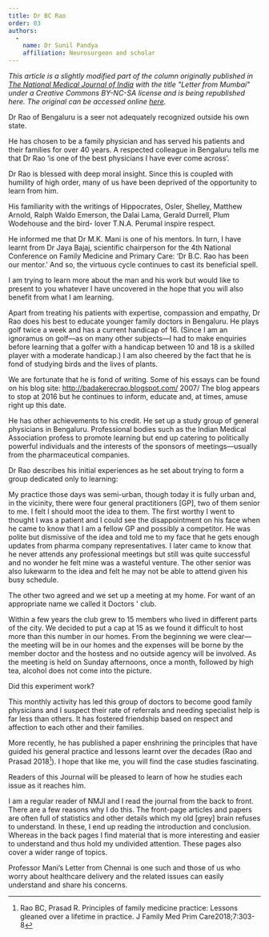 ```yaml
---
title: Dr BC Rao
order: 03
authors:
  -
    name: Dr Sunil Pandya
    affiliation: Neurosurgeon and scholar
---
```


*This article is a slightly modified part of the column originally published in [The National Medical Journal of India](http://www.nmji.in) with the title "Letter from Mumbai" under a Creative Commons BY-NC-SA license and is being republished here. The original can be accessed online [here](http://www.nmji.in/article.asp?issn=0970-258X;year=2019;volume=32;issue=1;spage=49;epage=51;aulast=Pandya).*

Dr Rao of Bengaluru is a seer not adequately recognized outside his own state.

He has chosen to be a family physician and has served his patients and their families for over 40 years. A respected colleague in Bengaluru tells me that Dr Rao ‘is one of the best physicians I have ever come across’.

Dr Rao is blessed with deep moral insight. Since this is coupled with humility of high order, many of us have been deprived of the opportunity to learn from him.

His familiarity with the writings of Hippocrates, Osler, Shelley, Matthew Arnold, Ralph Waldo Emerson, the Dalai Lama, Gerald Durrell, Plum Wodehouse and the bird- lover T.N.A. Perumal inspire respect.

He informed me that Dr M.K. Mani is one of his mentors. In turn, I have learnt from Dr Jaya Bajaj, scientific chairperson for the 4th National Conference on Family Medicine and Primary Care: ‘Dr B.C. Rao has been our mentor.' And so, the virtuous cycle continues to cast its beneficial spell.

I am trying to learn more about the man and his work but would like to present to you whatever I have uncovered in the hope that you will also benefit from what I am learning.

Apart from treating his patients with expertise, compassion and empathy, Dr Rao does his best to educate younger family doctors in Bengaluru. He plays golf twice a week and has a current handicap of 16. (Since I am an ignoramus on golf—as on many other subjects—I had to make enquiries before learning that a golfer with a handicap between 10 and 18 is a skilled player with a moderate handicap.) I am also cheered by the fact that he is fond of studying birds and the lives of plants.

We are fortunate that he is fond of writing. Some of his essays can be found on his blog site: http://badakerecrao.blogspot.com/ 2007/ The blog appears to stop at 2016 but he continues to inform, educate and, at times, amuse right up this date.

He has other achievements to his credit. He set up a study group of general physicians in Bengaluru. Professional bodies such as the Indian Medical Association profess to promote learning but end up catering to politically powerful individuals and the interests of the sponsors of meetings—usually from the pharmaceutical companies.

Dr Rao describes his initial experiences as he set about trying to form a group dedicated only to learning:

My practice those days was semi-urban, though today it is fully urban and, in the vicinity, there were four general practitioners [GP], two of them senior to me. I felt I should moot the idea to them. The first worthy I went to thought I was a patient and I could see the disappointment on his face when he came to know that I am a fellow GP and possibly a competitor. He was polite but dismissive of the idea and told me to my face that he gets enough updates from pharma company representatives. I later came to know that he never attends any professional meetings but still was quite successful and no wonder he felt mine was a wasteful venture. The other senior was also lukewarm to the idea and felt he may not be able to attend given his busy schedule.

The other two agreed and we set up a meeting at my home. For want of an appropriate name we called it Doctors ' club.

Within a few years the club grew to 15 members who lived in different parts of the city. We decided to put a cap at 15 as we found it difficult to host more than this number in our homes. From the beginning we were clear—the meeting will be in our homes and the expenses will be borne by the member doctor and the hostess and no outside agency will be involved. As the meeting is held on Sunday afternoons, once a month, followed by high tea, alcohol does not come into the picture.

Did this experiment work?

This monthly activity has led this group of doctors to become good family physicians and I suspect their rate of referrals and needing specialist help is far less than others. It has fostered friendship based on respect and affection to each other and their families.

More recently, he has published a paper enshrining the principles that have guided his general practice and lessons learnt over the decades (Rao and Prasad 2018[^1]). I hope that like me, you will find the case studies fascinating.

[^1]: Rao BC, Prasad R. Principles of family medicine practice: Lessons gleaned over a lifetime in practice. J Family Med Prim Care2018;7:303-8

Readers of this Journal will be pleased to learn of how he studies each issue as it reaches him.

I am a regular reader of NMJI and I read the journal from the back to front. There are a few reasons why I do this. The front-page articles and papers are often full of statistics and other details which my old [grey] brain refuses to understand. In these, I end up reading the introduction and conclusion. Whereas in the back pages I find material that is more interesting and easier to understand and thus hold my undivided attention. These pages also cover a wider range of topics.

Professor Mani’s Letter from Chennai is one such and those of us who worry about healthcare delivery and the related issues can easily understand and share his concerns.

